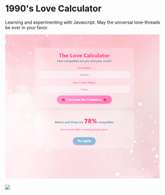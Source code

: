 <h1>1990's Love Calculator</h1>
<p>Learning and experimenting with Javascript. May the universal love-threads be ever in your favor. </p>
<a href="https://marisavertz.github.io/1990s_Love_Calculator/">
  <img src="https://raw.githubusercontent.com/MarisaVertz/1990s_Love_Calculator/refs/heads/main/Love_Calculator_Screenshot.png" width="500">
</a>
<br><br>
<a href="https://marisavertz.github.io/1990s_Love_Calculator/">
  <img src="https://dabuttonfactory.com/button.png?t=View+Project&f=Calibri-Bold&ts=18&tc=fff&hp=45&vp=20&w=134&h=38&c=11&bgt=unicolored&bgc=245c68&be=1">
</a>
